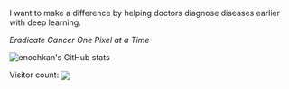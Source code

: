  I want to make a difference by helping doctors diagnose diseases earlier with deep learning.

_Eradicate Cancer One Pixel at a Time_

![enochkan's GitHub stats](https://github-readme-stats.vercel.app/api?username=enochkan&count_private=true&include_all_commits=true&show_icons=true&bg_color=000000&text_color=ffffff&title_color=21ff19&icon_color=21ff19)

<p align="left"> 
  Visitor count: <img align="center" src="https://profile-counter.glitch.me/enochkan/count.svg" />
</p>
